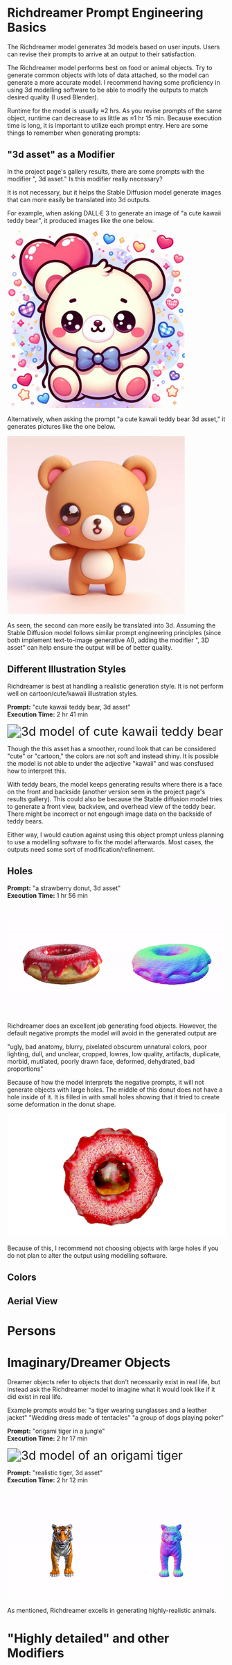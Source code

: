 # Richdreamer Prompt Engineering Basics

The Richdreamer model generates 3d models based on user inputs. Users
can revise their prompts to arrive at an output to their satisfaction.

The Richdreamer model performs best on food or animal objects. Try to generate 
common objects with lots of data attached, so the model can generate a more accurate model. I recommend having some proficiency in using 3d modelling software to be able to modify the outputs to match desired quality (I used Blender).

Runtime for the model is usually ≈2 hrs. As you revise prompts of the same object, runtime can decrease to as little as ≈1 hr 15 min.
Because execution time is long, it is important to utilize each prompt entry. Here are some things to remember when generating prompts:

## "3d asset" as a Modifier

In the project page's gallery results, there are some prompts with the modifier ", 3d asset." Is this modifier really necessary? 

It is not necessary, but it helps the Stable Diffusion model generate images that can more easily be translated into 3d outputs. 

For example, when asking DALL·E 3 to generate an image of "a cute kawaii teddy bear", it produced images like the one below. 

<img src=".\figs\prompt engineering guide\teddy_bear_dalle3.png" alt="DALL·E 3 image of cute kawaii teddy bear" style="zoom:40%;" />

Alternatively, when asking the prompt "a cute kawaii teddy bear 3d asset," it generates pictures like the one below. 

<img src=".\figs\prompt engineering guide\teddy_bear_3dasset_dalle3.png" alt="DALL·E 3 image of cute kawaii teddy bear, 3d asset" style="zoom:40%;" />

As seen, the second can more easily be translated into 3d. Assuming the Stable Diffusion model follows similar prompt engineering principles (since both implement text-to-image generative AI), adding the modifier ", 3D asset" can help ensure the output will be of better quality.

## Different Illustration Styles

Richdreamer is best at handling a realistic generation style. It is not perform well on cartoon/cute/kawaii illustration styles. 

**Prompt:** "cute kawaii teddy bear, 3d asset" \
**Execution Time:** 2 hr 41 min

<img src=".\user content gallery\teddy-bear.gif" alt="3d model of cute kawaii teddy bear" style="zoom:200%;" />

Though the this asset has a smoother, round look that can be considered "cute" or "cartoon," the colors are not soft and instead shiny. It is possible the model is not able to under the adjective "kawaii" and was consfused how to interpret this. 

With teddy bears, the model keeps generating results where there is a face on the front and backside (another version seen in the project page's results gallery). This could also be because the Stable diffusion model tries to generate a front view, backview, and overhead view of the teddy bear. There might be incorrect or not engough image data on the backside of teddy bears. 

Either way, I would caution against using this object prompt unless planning to use a modelling software to fix the model afterwards. Most cases, the outputs need some sort of modification/refinement. 

## Holes

**Prompt:** "a strawberry donut, 3d asset" \
**Execution Time:** 1 hr 56 min

<img src=".\user content gallery\donut.gif" alt="3d model of strawberry donut" style="zoom:200%;" />

Richdreamer does an excellent job generating food objects. However, the default negative prompts the model will avoid in the generated output are

"ugly, bad anatomy, blurry, pixelated obscurem unnatural colors, poor lighting, dull, and unclear, cropped, lowres, low quality, artifacts, duplicate, morbid, mutilated, poorly drawn face, deformed, dehydrated, bad proportions"

Because of how the model interprets the negative prompts, it will not generate objects with large holes. The middle of this donut does not have a hole inside of it. It is filled in with small holes showing that it tried to create some deformation in the donut shape. 

<img src=".\user content gallery\front_face_donut.png" alt="3d model of strawberry donut" style="zoom:200%;" />

Because of this, I recommend not choosing objects with large holes if you do not plan to alter the output using modelling software.


## Colors

## Aerial View

# Persons

# Imaginary/Dreamer Objects

Dreamer objects refer to objects that don't necessarily exist in real life, but instead ask the Richdreamer model to imagine what it would look like if it did exist in real life. 

Example prompts would be:
"a tiger wearing sunglasses and a leather jacket"
"Wedding dress made of tentacles"
"a group of dogs playing poker"

**Prompt:** "origami tiger in a jungle" \
**Execution Time:** 2 hr 17 min

<img src=".\user content gallery\origami_tiger.gif" alt="3d model of an origami tiger" style="zoom:200%;" />

**Prompt:** "realistic tiger, 3d asset" \
**Execution Time:** 2 hr 12 min

<img src=".\user content gallery\tiger.gif" alt="3d model of a tiger" style="zoom:200%;" />

As mentioned, Richdreamer excells in generating highly-realistic animals.

# "Highly detailed" and other Modifiers